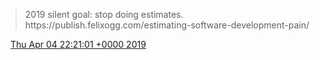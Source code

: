 > 2019 silent goal: stop doing estimates\. https://publish\.felixogg\.com/estimating\-software\-development\-pain/

<img src="../../media/tweet.ico" width="12" /> [Thu Apr 04 22:21:01 +0000 2019](https://twitter.com/DromerDenker/status/1113929492723064833)